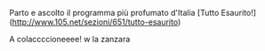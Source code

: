Parto e ascolto il programma più profumato d'Italia [Tutto Esaurito!] (http://www.105.net/sezioni/651/tutto-esaurito)

A colaccccioneeee!
w la zanzara